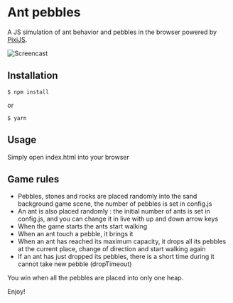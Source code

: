 # Ant pebbles

A JS simulation of ant behavior and pebbles in the browser powered by [PixiJS](http://www.pixijs.com/).

![Screencast](https://raw.githubusercontent.com/openhoat/ant-pebbles/master/assets/images/ant-pebbles-screencast.png)

## Installation

```
$ npm install
```

or

```
$ yarn
```


## Usage

Simply open index.html into your browser

## Game rules

- Pebbles, stones and rocks are placed randomly into the sand background game scene, the number of pebbles is set in config.js
- An ant is also placed randomly : the initial number of ants is set in config.js, and you can change it in live with up and down arrow keys
- When the game starts the ants start walking
- When an ant touch a pebble, it brings it
- When an ant has reached its maximum capacity, it drops all its pebbles at the current place, change of direction and start walking again
- If an ant has just dropped its pebbles, there is a short time during it cannot take new pebble (dropTimeout)

You win when all the pebbles are placed into only one heap.

Enjoy!
